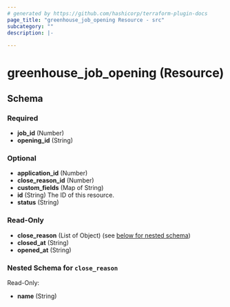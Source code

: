 ```yaml
---
# generated by https://github.com/hashicorp/terraform-plugin-docs
page_title: "greenhouse_job_opening Resource - src"
subcategory: ""
description: |-
  
---
```


# greenhouse_job_opening (Resource)





<!-- schema generated by tfplugindocs -->
## Schema

### Required

- **job_id** (Number)
- **opening_id** (String)

### Optional

- **application_id** (Number)
- **close_reason_id** (Number)
- **custom_fields** (Map of String)
- **id** (String) The ID of this resource.
- **status** (String)

### Read-Only

- **close_reason** (List of Object) (see [below for nested schema](#nestedatt--close_reason))
- **closed_at** (String)
- **opened_at** (String)

<a id="nestedatt--close_reason"></a>
### Nested Schema for `close_reason`

Read-Only:

- **name** (String)


